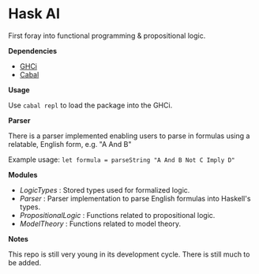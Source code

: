 # Hask AI
First foray into functional programming & propositional logic.

**Dependencies**

- [GHCi](https://wiki.haskell.org/GHC/GHCi) 
- [Cabal](https://www.haskell.org/cabal/)

**Usage**

Use ```cabal repl``` to load the package into the GHCi.

**Parser**

There is a parser implemented enabling users to parse in formulas using a relatable, English form, e.g. "A And B"

Example usage: ```let formula = parseString "A And B Not C Imply D"```

**Modules**

- *LogicTypes* : Stored types used for formalized logic.
- *Parser* : Parser implementation to parse English formulas into Haskell's types.
- *PropositionalLogic* : Functions related to propositional logic.
- *ModelTheory* : Functions related to model theory.

**Notes**

This repo is still very young in its development cycle. There is still much to be added.
